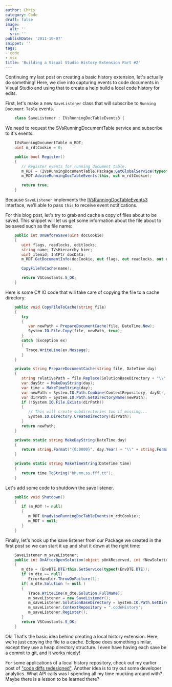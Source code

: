```yaml
---
author: Chris
category: Code
draft: false
image:
  alt: ''
  src: ''
publishDate: '2011-10-07'
snippet: ''
tags:
- code
- vsx
title: 'Building a Visual Studio History Extension Part #2'
---
```


Continuing my last post on creating a basic history extension, let's actually do something!  Here, we dive into capturing events to code documents in Visual Studio and using that to create a help build a local code history for edits.

First, let's make a new `SaveListener` class that will subscribe to `Running Document Table` events.

```c#
    class SaveListener : IVsRunningDocTableEvents3 {
```

We need to request the SVsRunningDocumentTable service and subscribe to it's events.

```c#
    IVsRunningDocumentTable m_RDT;
    uint m_rdtCookie = 0;

    public bool Register()
    {
       // Register events for running document table.
       m_RDT = (IVsRunningDocumentTable)Package.GetGlobalService(typeof(SVsRunningDocumentTable));
       m_RDT.AdviseRunningDocTableEvents(this, out m_rdtCookie);

       return true;
    }
```

Because `SaveListener` implements the [IVsRunningDocTableEvents3](http://msdn.microsoft.com/en-us/library/microsoft.visualstudio.shell.interop.ivsrunningdoctableevents3(v=vs.80).aspx) interface, we'll able to pass `this` to receive event notifications.

For this blog post, let's try to grab and cache a copy of files about to be saved. This snippet will let us get some information about the file about to be saved such as the file name:

```c#
    public int OnBeforeSave(uint docCookie)
    {
       uint flags, readlocks, editlocks;
       string name; IVsHierarchy hier;
       uint itemid; IntPtr docData;
       m_RDT.GetDocumentInfo(docCookie, out flags, out readlocks, out editlocks, out name, out hier, out itemid, out docData);

       CopyFileToCache(name);

       return VSConstants.S_OK;
    }
```

Here is some C# IO code that will take care of copying the file to a cache directory:

```c#
    public void CopyFileToCache(string file)
    {
       try
       {
          var newPath = PrepareDocumentCache(file, DateTime.Now);
          System.IO.File.Copy(file, newPath, true);
       }
       catch (Exception ex)
       {
         Trace.WriteLine(ex.Message);
       }
    }

    private string PrepareDocumentCache(string file, DateTime day)
    {
       string relativePath = file.Replace(SolutionBaseDirectory + "\\", "");
       var dayStr = MakeDayString(day);
       var time = MakeTimeString(day);
       var newPath = System.IO.Path.Combine(ContextRepository, dayStr, relativePath + "$" + time);
       var dirPath = System.IO.Path.GetDirectoryName(newPath);
       if (!System.IO.File.Exists(dirPath))
       {
          // This will create subdirectories too if missing...
          System.IO.Directory.CreateDirectory(dirPath);
       }
       return newPath;
    }

    private static string MakeDayString(DateTime day)
    {
       return string.Format("{0:0000}", day.Year) + "\\" + string.Format("{0:00}", day.Month) + "\\" + string.Format("{0:00}", day.Day);
    }

    private static string MakeTimeString(DateTime time)
    {
       return time.ToString("hh.mm.ss.fff.tt");
    }
```

Let's add some code to shutdown the save listener.

```c#
    public void Shutdown()
    {
       if (m_RDT != null)
       {
          m_RDT.UnadviseRunningDocTableEvents(m_rdtCookie);
          m_RDT = null;
       }
    }
```

Finally, let's hook up the save listener from our Package we created in the first post so we can start it up and shut it down at the right time:

```c#
    SaveListener m_saveListener;
    public int OnAfterOpenSolution(object pUnkReserved, int fNewSolution)
    {
       m_dte = (EnvDTE.DTE)this.GetService(typeof(EnvDTE.DTE));
       if (m_dte == null)
          ErrorHandler.ThrowOnFailure(1);
       if( m_dte.Solution != null )
       {
          Trace.WriteLine(m_dte.Solution.FullName);
          m_saveListener = new SaveListener();
          m_saveListener.SolutionBaseDirectory = System.IO.Path.GetDirectoryName(m_dte.Solution.FullName);
          m_saveListener.ContextRepository = ".codeHistory";
          m_saveListener.Register();
       }
       return VSConstants.S_OK;
    }
```

Ok!  That's the basic idea behind creating a local history extension. Here, we're just copying the file to a cache.  Eclipse does something similar, except they use a heap directory structure.  I even have having each save be a commit to git, and it works nicely!

For some applications of a local history repository, check out my earlier post of ["code diffs redesigned"](http://blog.ninlabs.com/2010/11/code-diffs-redesigned/).  Another idea is to try out some developer analytics.  What API calls was I spending all my time mucking around with?  Maybe there is a lesson to be learned there?